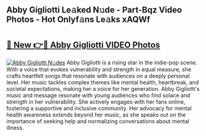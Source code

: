 ## Abby Gigliotti Le𝚊ked N𝚞de - Part-Bqz Video Photos - Hot Onlyf𝚊ns Le𝚊ks xAQWf

# <h2><a href="http://ab26949.deff.icu/?id=Abby+Gigliotti">🔗 New 👉🔴 Abby Gigliotti VIDEO Photos</a></h2>

[![Abby Gigliotti N𝚞des](https://i.imgur.com/rIISA9y.gif)](http://ab26949.deff.icu/?id=Abby+Gigliotti)
Abby Gigliotti is a rising star in the indie-pop scene. With a voice that evokes vulnerability and strength in equal measure, she crafts heartfelt songs that resonate with audiences on a deeply personal level. Her music tackles complex themes like mental health, heartbreak, and societal expectations, making her a voice for her generation. Abby Gigliotti's music and message resonate with young audiences who find solace and strength in her vulnerability. She actively engages with her fans online, fostering a supportive and inclusive community. Her advocacy for mental health awareness extends beyond her music, as she speaks out on the importance of seeking help and normalizing conversations about mental illness.
